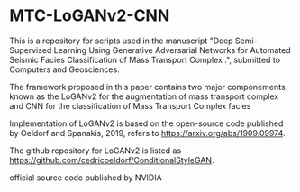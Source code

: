 # MTC-LoGANv2-CNN
This is a repository for scripts used in the manuscript "Deep Semi-Supervised Learning Using Generative Adversarial Networks for Automated Seismic Facies Classification of Mass Transport Complex .", submitted to Computers and Geosciences.

The framework proposed in this paper contains two major componements, known as the LoGANv2 for the augmentation of mass transport complex and CNN for the classification of Mass Transport Complex facies

Implementation of LoGANv2 is based on the open-source code published by Oeldorf and Spanakis, 2019, refers to https://arxiv.org/abs/1909.09974. 

The github repository for LoGANv2 is listed as https://github.com/cedricoeldorf/ConditionalStyleGAN. 




official source code published by NVIDIA
